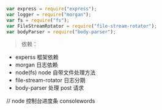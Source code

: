 ```javascript
var express = require("express");
var logger = require("morgan");
var fs = require("fs");
var FileStreamRotator = require("file-stream-rotator");
var bodyParser = require("body-parser");
```

> 依赖：

- experss 框架依赖
- morgan 日志依赖
- node(fs) node 自带文件处理方法
- file-stream-rotator 日志分期
- body-parser 处理 post 请求

// node 控制台进度条 consolewords
